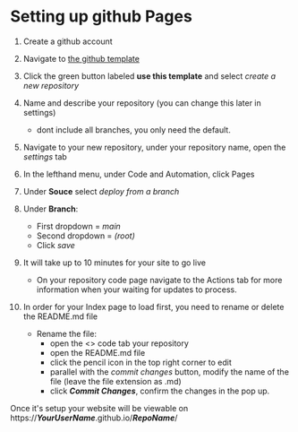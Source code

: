 # Setting up github Pages

1. Create a github account
2. Navigate to [the github template](https://github.com/carNormAlien/2024S2_CurtinMediaArt) 
3. Click the green button labeled **use this template** and select *create a new repository* 
4. Name and describe your repository (you can change this later in settings)
    - dont include all branches, you only need the default.

5. Navigate to your new repository, under your repository name, open the *settings* tab
6. In the lefthand menu, under Code and Automation, click Pages
7. Under **Souce** select *deploy from a branch*
8. Under **Branch**:
   - First dropdown = *main*
   - Second dropdown = *\(root\)*
   - Click *save*
9. It will take up to 10 minutes for your site to go live
    - On your repository code page navigate to the Actions tab for more information when your waiting for updates to process.
10. In order for your Index page to load first, you need to rename or delete the README.md file
    - Rename the file: 
        - open the <> code tab your repository 
        - open the README.md file
        - click the pencil icon in the top right corner to edit
        - parallel with the *commit changes* button, modify the name of the file (leave the file extension as .md)
        - click ***Commit Changes***, confirm the changes in the pop up.

Once it's setup your website will be viewable on https://***YourUserName***.github.io/***RepoName***/